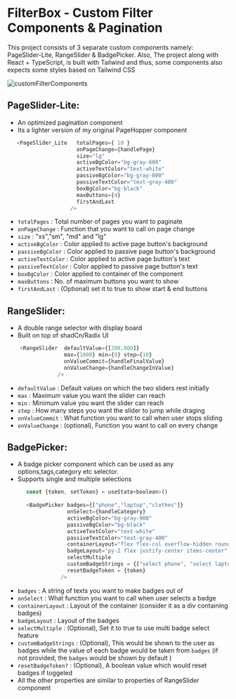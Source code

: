 # FilterBox - Custom Filter Components & Pagination



This project consists of 3 separate custom components namely: PageSlider-Lite, RangeSlider & BadgePicker.
Also, The project along with React + TypeScript, is built with Tailwind and thus, some components also
expects some styles based on Tailwind CSS

![customFilterComponents](https://github.com/anubhavsingh05/Custom-Filter-Components-and-Pagination/assets/132212797/71bddfb1-63db-4ca8-8c13-99587f75e93b)


## PageSlider-Lite:

- An optimized pagination component
- Its a lighter version of my original PageHopper component

```js
   <PageSlider_Lite   totalPages={ 10 }
                      onPageChange={handlePage}
                      size="lg"
                      activeBgColor="bg-gray-600"
                      activeTextColor="text-white"   
                      passiveBgColor="bg-gray-800"
                      passiveTextColor="text-gray-400"
                      boxBgColor="bg-black"
                      maxButtons={4}
                      firstAndLast
                    />
```

- `totalPages`       :  Total number of pages you want to paginate
- `onPageChange`     :  Function that you want to call on page change
- `size`             :  "xs","sm", "md" and "lg"
- `activeBgColor`    :  Color applied to active page button's background
- `passiveBgColor`   :  Color applied to passive page button's background
- `activeTextColor`  :  Color applied to active page button's text
- `passiveTextColor` :  Color applied to passive page button's text
- `boxBgColor`       :  Color applied to container of the component
- `maxButtons`       :  No. of maximum buttons you want to show
- `firstAndLast`     :  (Optional) set it to true to show start & end buttons



## RangeSlider:

   - A double range selector with display board
   - Built on top of shadCn/Radix UI
     
```js
    <RangeSlider  defaultValue={[200,800]}
                  max={1000} min={0} step={10}
                  onValueCommit={handleFinalValue}
                  onValueChange={handleChangeInValue}
                />
```

- `defaultValue`   :  Default values on which the two sliders rest initially
- `max`            :  Maximum value you want the slider can reach
- `min`            :  Minimum value you want the slider can reach
- `step`           :  How many steps you want the slider to jump while draging
- `onValueCommit`  :  What function you want to call when user stops sliding
- `onValueChange`  :  (optional), Function you want to call on every change



## BadgePicker:

   - A badge picker component which can be used as any options,tags,category etc selector.
   - Supports single and multiple selections

```js
      const {token, setToken} = useState<boolean>()
      
      <BadgePicker badges={["phone","laptop","clothes"]}
                   onSelect={handleCategory}
                   activeBgColor="bg-gray-900"
                   passiveBgColor="bg-black"
                   activeTextColor="text-white"
                   passiveTextColor="text-gray-400"
                   containerLayout="flex flex-col overflow-hidden rounded-md"
                   badgeLayout="py-2 flex justify-center items-center"
                   selectMultiple
                   customBadgeStrings = {["select phone", "select laptop", "select clothes"]}
                   resetBadgeToken = {token}
                 />
```

- `badges`              :  A string of texts you want to make badges out of
- `onSelect`            :  What function you want to call when user selects a badge
- `containerLayout`     :  Layout of the container (consider it as a div containing badges)
- `badgeLayout`         :  Layout of the badges
- `selectMultiple`      :  (Optional), Set it to true to use multi badge select feature
- `customBadgeStrings`  :  (Optional), This would be shown to the user as badges while the value of each badge would be taken from `badges` (if not provided, the `badges` would be shown by default )  
- `resetBadgeToken?`    :  (Optional), A boolean value which would reset badges if toggeled
- All the other properties are similar to properties of RangeSlider component
